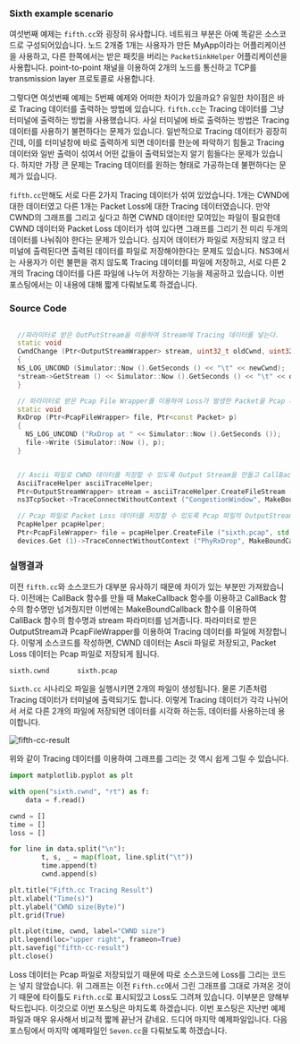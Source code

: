### Sixth example scenario

여섯번째 예제는 `fifth.cc`와 굉장히 유사합니다. 네트워크 부분은 아예 똑같은 소스코드로 구성되어있습니다. 노드 2개중 1개는 사용자가 만든 MyApp이라는 어플리케이션을 사용하고, 다른 한쪽에서는 받은 패킷을 버리는 `PacketSinkHelper` 어플리케이션을 사용합니다. point-to-point 채널을 이용하여 2개의 노드를 통신하고 TCP를 transmission layer 프로토콜로 사용합니다.

그렇다면 여섯번째 예제는 5번째 예제와 어떠한 차이가 있을까요? 유일한 차이점은 바로 Tracing 데이터를 출력하는 방법에 있습니다. `fifth.cc`는 Tracing 데이터를 그냥 터미널에 출력하는 방법을 사용했습니다. 사실 터미널에 바로 출력하는 방법은 Tracing 데이터를 사용하기 불편하다는 문제가 있습니다. 일반적으로 Tracing 데이터가 굉장히 긴데, 이를 터미널창에 바로 출력하게 되면 데이터를 한눈에 파악하기 힘들고 Tracing 데이터와 일반 출력이 섞여서 어떤 값들이 출력되었는지 알기 힘들다는 문제가 있습니다. 하지만 가장 큰 문제는 Tracing 데이터를 원하는 형태로 가공하는데 불편하다는 문제가 있습니다.

`fifth.cc`만해도 서로 다른 2가지 Tracing 데이터가 섞여 있었습니다. 1개는 CWND에 대한 데이터였고 다른 1개는 Packet Loss에 대한 Tracing 데이터였습니다. 만약 CWND의 그래프를 그리고 싶다고 하면 CWND 데이터만 모여있는 파일이 필요한데 CWND 데이터와 Packet Loss 데이터가 섞여 있다면 그래프를 그리기 전 미리 두개의 데이터를 나눠줘야 한다는 문제가 있습니다. 심지어 데이터가 파일로 저장되지 않고 터미널에 출력된다면 출력된 데이터를 파일로 저장해야한다는 문제도 있습니다. NS3에서는 사용자가 이런 불편을 겪지 않도록 Tracing 데이터를 파일에 저장하고, 서로 다른 2개의 Tracing 데이터를 다른 파일에 나누어 저장하는 기능을 제공하고 있습니다. 이번 포스팅에서는 이 내용에 대해 짧게 다뤄보도록 하겠습니다.

### Source Code

```c++

  //파라미터로 받은 OutPutStream을 이용하여 Stream에 Tracing 데이터를 넣는다.  
  static void
  CwndChange (Ptr<OutputStreamWrapper> stream, uint32_t oldCwnd, uint32_t newCwnd)
  {
  NS_LOG_UNCOND (Simulator::Now ().GetSeconds () << "\t" << newCwnd);
  *stream->GetStream () << Simulator::Now ().GetSeconds () << "\t" << oldCwnd << "\t" << newCwnd << std::endl;
  }

  // 파라미터로 받은 Pcap File Wrapper를 이용하여 Loss가 발생한 Packet을 Pcap 파일의 형태로 저장한다.  
  static void
  RxDrop (Ptr<PcapFileWrapper> file, Ptr<const Packet> p)
  {
    NS_LOG_UNCOND ("RxDrop at " << Simulator::Now ().GetSeconds ());
    file->Write (Simulator::Now (), p);
  }


  // Ascii 파일로 CWND 데이터를 저장할 수 있도록 Output Stream을 만들고 CallBack 함수를 만들 때 stream 역시 파라미터로 넘겨준다.  
  AsciiTraceHelper asciiTraceHelper;
  Ptr<OutputStreamWrapper> stream = asciiTraceHelper.CreateFileStream ("sixth.cwnd");
  ns3TcpSocket->TraceConnectWithoutContext ("CongestionWindow", MakeBoundCallback (&CwndChange, stream));

  // Pcap 파일로 Packet Loss 데이터를 저장할 수 있도록 Pcap 파일의 OutputStream을 만들고 CallBack 함수를 만들 때 stream 역시 파라미터로 넘겨준다.
  PcapHelper pcapHelper;
  Ptr<PcapFileWrapper> file = pcapHelper.CreateFile ("sixth.pcap", std::ios::out, PcapHelper::DLT_PPP);
  devices.Get (1)->TraceConnectWithoutContext ("PhyRxDrop", MakeBoundCallback (&RxDrop, file));

```

### 실행결과

이전 `fifth.cc`와 소스코드가 대부분 유사하기 때문에 차이가 있는 부분만 가져왔습니다. 이전에는 CallBack 함수를 만들 때 MakeCallback 함수를 이용하고 CallBack 함수의 함수명만 넘겨줬지만 이번에는 MakeBoundCallback 함수를 이용하여 CallBack 함수의 함수명과 stream 파라미터를 넘겨줍니다. 파라미터로 받은 OutputStream과 PcapFileWrapper를 이용하여 Tracing 데이터를 파일에 저장합니다. 이렇게 소스코드를 작성하면, CWND 데이터는 Ascii 파일로 저장되고, Packet Loss 데이터는 Pcap 파일로 저장되게 됩니다.

```shell
sixth.cwnd       sixth.pcap
```

`Sixth.cc` 시나리오 파일을 실행시키면 2개의 파일이 생성됩니다. 물론 기존처럼 Tracing 데이터가 터미널에 출력되기도 합니다. 이렇게 Tracing 데이터가 각각 나뉘어서 서로 다른 2개의 파일에 저장되면 데이터를 시각화 하는등, 데이터를 사용하는데 용이합니다.

![fifth-cc-result](https://i.imgur.com/GmjR9DU.png)

위와 같이 Tracing 데이터를 이용하여 그래프를 그리는 것 역시 쉽게 그릴 수 있습니다.

```python
import matplotlib.pyplot as plt

with open("sixth.cwnd", "rt") as f:
    data = f.read()

cwnd = []
time = []
loss = []

for line in data.split("\n"):
        t, s, _ = map(float, line.split("\t"))
        time.append(t)
        cwnd.append(s)

plt.title("Fifth.cc Tracing Result")
plt.xlabel("Time(s)")
plt.ylabel("CWND size(Byte)")
plt.grid(True)

plt.plot(time, cwnd, label="CWND size")
plt.legend(loc="upper right", frameon=True)
plt.savefig("fifth-cc-result")
plt.close()
```

Loss 데이터는 Pcap 파일로 저장되있기 때문에 따로 소스코드에 Loss를 그리는 코드는 넣지 않았습니다. 위 그래프는 이전 `Fifth.cc`에서 그린 그래프를 그대로 가져온 것이기 때문에 타이틀도 `Fifth.cc`로 표시되있고 Loss도 그려져 있습니다. 이부분은 양해부탁드립니다. 이것으로 이번 포스팅은 마치도록 하겠습니다. 이번 포스팅은 지난번 예제 파일과 매우 유사해서 비교적 짧께 끝난거 같네요. 드디어 마지막 예제파일입니다. 다음 포스팅에서 마지막 예제파일인 `Seven.cc`을 다뤄보도록 하겠습니다.
